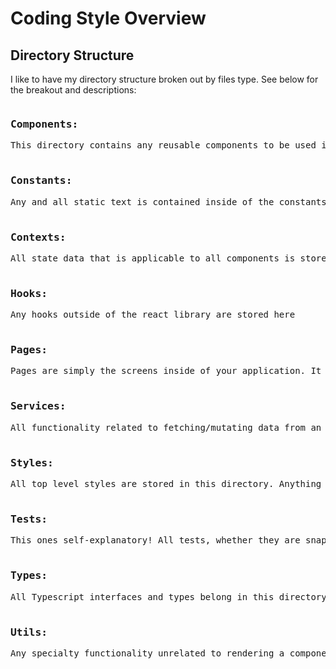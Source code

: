 # Coding Style Overview

## Directory Structure
I like to have my directory structure broken out by files type. See below for the breakout and descriptions:

<pre>
<h3>Components:</h3>This directory contains any reusable components to be used inside of pages. Some React projects have two types of components: composed and complex. Typically, my components directory consist of composed components, and anything simpler are components usually from Bootcamp or Material UI. Any components that get's reused over and over again as the project grows will be moved into a homegrown external library

<h3>Constants:</h3>Any and all static text is contained inside of the constants directory

<h3>Contexts:</h3>All state data that is applicable to all components is store inside of this directory. Typically, I try to avoid so much usage of context unless necessary. A good use of context would be switching between light/dark themes

<h3>Hooks:</h3>Any hooks outside of the react library are stored here

<h3>Pages:</h3>Pages are simply the screens inside of your application. It consists of data, composed, and simple components which makes up the entirety of the frontend experience

<h3>Services:</h3>All functionality related to fetching/mutating data from an external data store is kept in this directory. I like to further break it down by domain, and inside each domain are files for queries, mutations, fetch/axios calls, and a top level index file.

<h3>Styles:</h3>All top level styles are stored in this directory. Anything component specific or small will either be inline css or included in the components folder. I try to keep styles as simple as possible by leverage existing ui frameworks such as Material-UI or Bootstrap, and in some cases, a home grown UI library.

<h3>Tests:</h3>This ones self-explanatory! All tests, whether they are snapshot or unit test should go in this directory.

<h3>Types:</h3>All Typescript interfaces and types belong in this directory. It is a recent pivot of mine to store types at a higher level outside of the components, but I'm liking it so far!

<h3>Utils:</h3>Any specialty functionality unrelated to rendering a component, and not directly hitting an api is stored here.
</pre>

